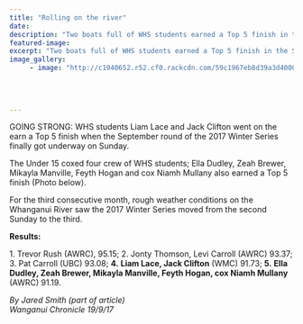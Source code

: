 ```yaml
---
title: "Rolling on the river"
date: 
description: "Two boats full of WHS students earned a Top 5 finish in the September round of the 2017 Winter Series on the Whanganui River on Sunday 17 September..."
featured-image: 
excerpt: "Two boats full of WHS students earned a Top 5 finish in the September round of the 2017 Winter Series on the Whanganui River on Sunday 17 September..."
image_gallery:
	 - image: "http://c1940652.r52.cf0.rackcdn.com/59c1967eb8d39a3d400000b3/U15-Ella-dudley-Brewer-Manville--Hogan-sept-2017-chron.jpg"
	
	
	
	
---
```


<p>GOING STRONG: WHS students Liam Lace and Jack Clifton went on the earn a Top 5 finish when the September round of the 2017 Winter Series finally got underway on Sunday.</p>
<p>The Under 15 coxed four crew of WHS students; Ella Dudley, Zeah Brewer, Mikayla Manville, Feyth Hogan and cox Niamh Mullany also earned a Top 5 finish (Photo below).</p>
<p><span>For the third consecutive month, rough weather conditions on the Whanganui River saw the 2017 Winter Series moved from the second Sunday to the third.</span></p>
<p class="element element-paragraph"><strong>Results:</strong></p>
<p class="element element-paragraph">1. Trevor Rush (AWRC), 95.15; 2. Jonty Thomson, Levi Carroll (AWRC) 93.37; 3. Pat Carroll (UBC) 93.08; <strong>4.</strong> <strong>Liam Lace, Jack Clifton</strong> (WMC) 91.73; <strong>5.</strong> <strong>Ella Dudley, Zeah Brewer, Mikayla Manville, Feyth Hogan, cox Niamh Mullany</strong> (AWRC) 91.19.</p>
<p><em>By Jared Smith (part of article)<br />Wanganui Chronicle 19/9/17</em></p>

